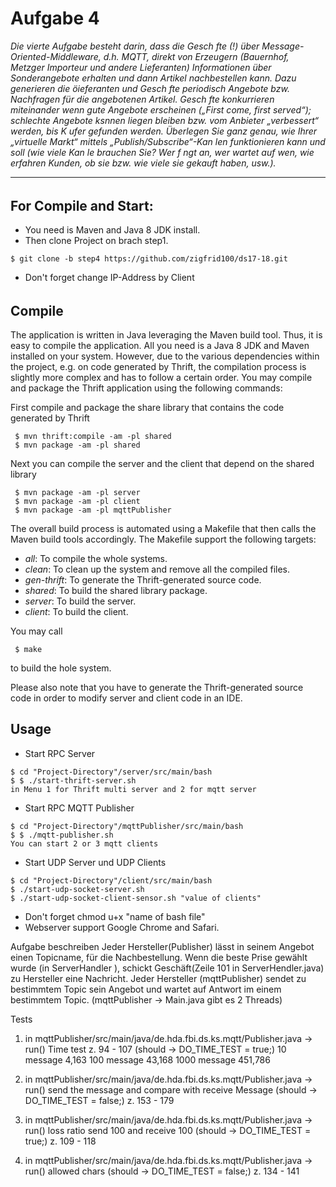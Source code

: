 # Aufgabe 4
_Die vierte Aufgabe besteht darin, dass die Gesch fte (!) über Message-Oriented-Middleware, d.h. MQTT, 
direkt von Erzeugern (Bauernhof, Metzger Importeur und andere Lieferanten) Informationen 
über Sonderangebote erhalten und dann Artikel nachbestellen kann. Dazu generieren die öieferanten 
und Gesch fte periodisch Angebote bzw. Nachfragen für die angebotenen Artikel. Gesch fte konkurrieren 
miteinander wenn gute Angebote erscheinen („First come, first served“); schlechte Angebote ksnnen 
liegen bleiben bzw. vom Anbieter „verbessert“ werden, bis K ufer gefunden werden. Überlegen Sie ganz genau, 
wie Ihrer „virtuelle Markt“ mittels „Publish/Subscribe“-Kan len funktionieren kann und soll 
(wie viele Kan le brauchen Sie? Wer f ngt an, wer wartet auf wen, wie erfahren Kunden, ob sie bzw. 
wie viele sie gekauft haben, usw.)._

----------------------------------------------------------------------------------
######
## For Compile and Start: 

* You need is Maven and Java 8 JDK install.
* Then clone Project on brach step1.

```
$ git clone -b step4 https://github.com/zigfrid100/ds17-18.git
```
* Don't forget change IP-Address by Client 
######

## Compile

The application is written in Java leveraging the Maven build tool. Thus, it is easy to compile the application. All you need is a Java 8 JDK and Maven installed on your system. However, due to the various dependencies within the project, e.g. on code generated by Thrift, the compilation process is slightly more complex and has to follow a certain order. You may compile and package the Thrift application using the following commands:

First compile and package the share library that contains the code generated by Thrift 

```
 $ mvn thrift:compile -am -pl shared
 $ mvn package -am -pl shared
```

Next you can compile the server and the client that depend on the shared library

```
 $ mvn package -am -pl server
 $ mvn package -am -pl client
 $ mvn package -am -pl mqttPublisher
```

The overall build process is automated using a Makefile that then calls the Maven build tools accordingly. The Makefile support the following targets:

* _all_: To compile the whole systems.
* _clean_: To clean up the system and remove all the compiled files.
* _gen-thrift_: To generate the Thrift-generated source code.
* _shared_: To build the shared library package.
* _server_: To build the server.
* _client_: To build the client.

You may call

```
 $ make
``` 

to build the hole system.

Please also note that you have to generate the Thrift-generated source code in order to modify server and client code in an IDE.


## Usage


* Start RPC Server
```
$ cd "Project-Directory"/server/src/main/bash
$ $ ./start-thrift-server.sh 
in Menu 1 for Thrift multi server and 2 for mqtt server
```
* Start RPC MQTT Publisher
```
$ cd "Project-Directory"/mqttPublisher/src/main/bash
$ $ ./mqtt-publisher.sh 
You can start 2 or 3 mqtt clients 
```

* Start UDP Server und UDP Clients
```
$ cd "Project-Directory"/client/src/main/bash
$ ./start-udp-socket-server.sh  
$ ./start-udp-socket-client-sensor.sh "value of clients"
```
* Don't forget chmod u+x "name of bash file"
* Webserver support Google Chrome and Safari.


Aufgabe beschreiben 
Jeder Hersteller(Publisher) lässt in seinem Angebot einen Topicname, für die Nachbestellung.
Wenn die beste Prise gewählt wurde (in ServerHandler ), schickt Geschäft(Zeile 101 in ServerHendler.java) zu Hersteller eine Nachricht.
Jeder Hersteller (mqttPublisher) sendet zu bestimmtem Topic sein Angebot und wartet auf Antwort im einem bestimmtem Topic.
(mqttPublisher -> Main.java gibt es 2 Threads) 

Tests
1. in mqttPublisher/src/main/java/de.hda.fbi.ds.ks.mqtt/Publisher.java -> run()
    Time test z. 94 - 107  (should -> DO_TIME_TEST = true;)
    10 message 4,163
    100 message 43,168
    1000 message 451,786
2. in mqttPublisher/src/main/java/de.hda.fbi.ds.ks.mqtt/Publisher.java -> run()
    send the message and compare with receive Message (should -> DO_TIME_TEST = false;)
    z. 153 - 179
    
3. in mqttPublisher/src/main/java/de.hda.fbi.ds.ks.mqtt/Publisher.java -> run()
    loss ratio send 100 and receive 100   (should -> DO_TIME_TEST = true;)
    z. 109 - 118

4. in mqttPublisher/src/main/java/de.hda.fbi.ds.ks.mqtt/Publisher.java -> run()
    allowed chars  (should -> DO_TIME_TEST = false;)
    z. 134 - 141 
    